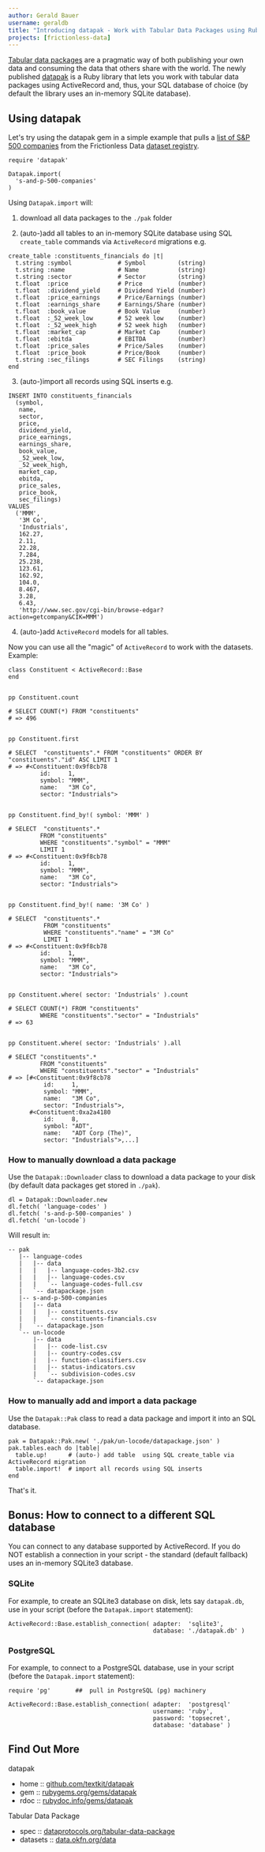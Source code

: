 ```yaml
---
author: Gerald Bauer
username: geraldb
title: "Introducing datapak - Work with Tabular Data Packages using Ruby and ActiveRecord"
projects: [frictionless-data]
---
```


[Tabular data packages](http://data.okfn.org/doc/tabular-data-package)
are a pragmatic way of both publishing your own data and consuming the
data that others share with the world.  The newly published
[datapak](https://rubygems.org/gems/datapak) is a Ruby library that
lets you work with tabular data packages using ActiveRecord
 and, thus, your SQL database of choice (by default the library
uses an in-memory SQLite database).

## Using datapak

Let's try using the datapak gem in a simple example that pulls a
[list of S&P 500 companies](http://data.okfn.org/data/core/s-and-p-500-companies)
from the Frictionless Data [dataset registry](http://data.okfn.org/data).

~~~
require 'datapak'

Datapak.import(
  's-and-p-500-companies'
)
~~~

Using `Datapak.import` will:

1) download all data packages to the `./pak` folder

2) (auto-)add all tables to an in-memory SQLite database using SQL `create_table`
   commands via `ActiveRecord` migrations e.g.

~~~
create_table :constituents_financials do |t|
  t.string :symbol             # Symbol         (string)
  t.string :name               # Name           (string)
  t.string :sector             # Sector         (string)
  t.float  :price              # Price          (number)
  t.float  :dividend_yield     # Dividend Yield (number)
  t.float  :price_earnings     # Price/Earnings (number)
  t.float  :earnings_share     # Earnings/Share (number)
  t.float  :book_value         # Book Value     (number)
  t.float  :_52_week_low       # 52 week low    (number)
  t.float  :_52_week_high      # 52 week high   (number)
  t.float  :market_cap         # Market Cap     (number)
  t.float  :ebitda             # EBITDA         (number)
  t.float  :price_sales        # Price/Sales    (number)
  t.float  :price_book         # Price/Book     (number)
  t.string :sec_filings        # SEC Filings    (string)
end
~~~

3) (auto-)import all records using SQL inserts e.g.

~~~
INSERT INTO constituents_financials
  (symbol,
   name,
   sector,
   price,
   dividend_yield,
   price_earnings,
   earnings_share,
   book_value,
   _52_week_low,
   _52_week_high,
   market_cap,
   ebitda,
   price_sales,
   price_book,
   sec_filings)
VALUES
  ('MMM',
   '3M Co',
   'Industrials',
   162.27,
   2.11,
   22.28,
   7.284,
   25.238,
   123.61,
   162.92,
   104.0,
   8.467,
   3.28,
   6.43,
   'http://www.sec.gov/cgi-bin/browse-edgar?action=getcompany&CIK=MMM')
~~~

4) (auto-)add `ActiveRecord` models for all tables.


Now you can use all the "magic" of `ActiveRecord` to work
with the datasets. Example:

~~~
class Constituent < ActiveRecord::Base
end


pp Constituent.count

# SELECT COUNT(*) FROM "constituents"
# => 496


pp Constituent.first

# SELECT  "constituents".* FROM "constituents" ORDER BY "constituents"."id" ASC LIMIT 1
# => #<Constituent:0x9f8cb78
         id:     1,
         symbol: "MMM",
         name:   "3M Co",
         sector: "Industrials">


pp Constituent.find_by!( symbol: 'MMM' )

# SELECT  "constituents".*
         FROM "constituents"
         WHERE "constituents"."symbol" = "MMM"
         LIMIT 1
# => #<Constituent:0x9f8cb78
         id:     1,
         symbol: "MMM",
         name:   "3M Co",
         sector: "Industrials">


pp Constituent.find_by!( name: '3M Co' )

# SELECT  "constituents".*
          FROM "constituents"
          WHERE "constituents"."name" = "3M Co"
          LIMIT 1
# => #<Constituent:0x9f8cb78
         id:     1,
         symbol: "MMM",
         name:   "3M Co",
         sector: "Industrials">


pp Constituent.where( sector: 'Industrials' ).count

# SELECT COUNT(*) FROM "constituents"
         WHERE "constituents"."sector" = "Industrials"
# => 63


pp Constituent.where( sector: 'Industrials' ).all

# SELECT "constituents".*
         FROM "constituents"
         WHERE "constituents"."sector" = "Industrials"
# => [#<Constituent:0x9f8cb78
          id:     1,
          symbol: "MMM",
          name:   "3M Co",
          sector: "Industrials">,
      #<Constituent:0xa2a4180
          id:     8,
          symbol: "ADT",
          name:   "ADT Corp (The)",
          sector: "Industrials">,...]
~~~


### How to manually download a data package

Use the `Datapak::Downloader` class to download a data package
to your disk (by default data packages get stored in `./pak`).

~~~
dl = Datapak::Downloader.new
dl.fetch( 'language-codes' )
dl.fetch( 's-and-p-500-companies' )
dl.fetch( 'un-locode`)
~~~

Will result in:

~~~
-- pak
   |-- language-codes
   |   |-- data
   |   |   |-- language-codes-3b2.csv
   |   |   |-- language-codes.csv
   |   |   `-- language-codes-full.csv
   |   `-- datapackage.json
   |-- s-and-p-500-companies
   |   |-- data
   |   |   |-- constituents.csv
   |   |   `-- constituents-financials.csv
   |   `-- datapackage.json
   `-- un-locode
       |-- data
       |   |-- code-list.csv
       |   |-- country-codes.csv
       |   |-- function-classifiers.csv
       |   |-- status-indicators.csv
       |   `-- subdivision-codes.csv
       `-- datapackage.json
~~~

### How to manually add and import a data package

Use the `Datapak::Pak` class to read a data package and import it into
an SQL database.

~~~
pak = Datapak::Pak.new( './pak/un-locode/datapackage.json' )
pak.tables.each do |table|
  table.up!      # (auto-) add table  using SQL create_table via ActiveRecord migration
  table.import!  # import all records using SQL inserts
end
~~~

That's it.


## Bonus: How to connect to a different SQL database

You can connect to any database supported by ActiveRecord. If you do NOT
establish a connection in your script - the standard (default fallback)
uses an in-memory SQLite3 database.

### SQLite

For example, to create an SQLite3 database on disk, lets say `datapak.db`,
use in your script (before the `Datapak.import` statement):

~~~
ActiveRecord::Base.establish_connection( adapter:  'sqlite3',
                                         database: './datapak.db' )
~~~

### PostgreSQL

For example, to connect to a PostgreSQL database, use in your script
(before the `Datapak.import` statement):

~~~
require 'pg'       ##  pull in PostgreSQL (pg) machinery

ActiveRecord::Base.establish_connection( adapter:  'postgresql'
                                         username: 'ruby',
                                         password: 'topsecret',
                                         database: 'database' )
~~~


##  Find Out More

datapak

* home     :: [github.com/textkit/datapak](https://github.com/textkit/datapak)
* gem      :: [rubygems.org/gems/datapak](https://rubygems.org/gems/datapak)
* rdoc     :: [rubydoc.info/gems/datapak](http://rubydoc.info/gems/datapak)

Tabular Data Package

* spec     :: [dataprotocols.org/tabular-data-package](http://dataprotocols.org/tabular-data-package)
* datasets :: [data.okfn.org/data](http://data.okfn.org/data)
